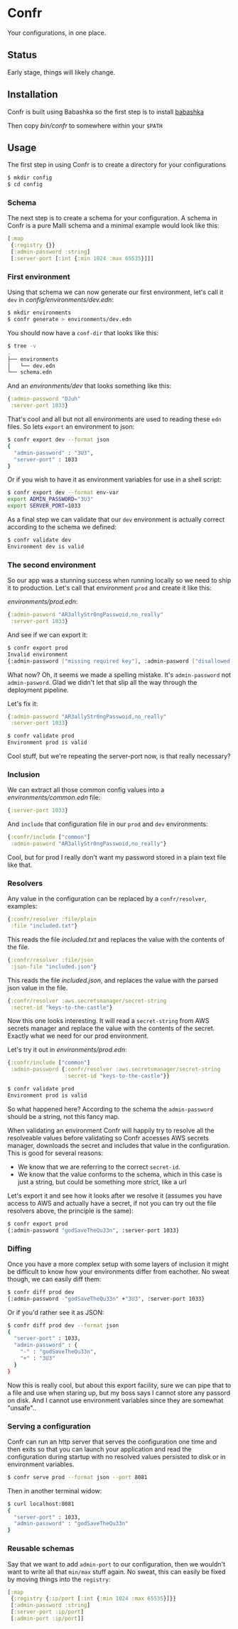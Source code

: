 # Confr

Your configurations, in one place.

## Status

Early stage, things will likely change.

## Installation

Confr is built using Babashka so the first step is to install [babashka](https://github.com/babashka/babashka#installation)

Then copy *bin/confr* to somewhere within your `$PATH`

## Usage

The first step in using Confr is to create a directory for your configurations

```bash
$ mkdir config
$ cd config
```

### Schema

The next step is to create a schema for your configuration.
A schema in Confr is a pure Malli schema and a minimal example would look like this:

```clojure
[:map
 {:registry {}}
 [:admin-password :string]
 [:server-port [:int {:min 1024 :max 65535}]]]
```

### First environment

Using that schema we can now generate our first environment, let's call it `dev` in *config/environments/dev.edn*:

```bash
$ mkdir environments
$ confr generate > environments/dev.edn
```

You should now have a `conf-dir` that looks like this:

```bash
$ tree -v
.
├── environments
│   └── dev.edn
└── schema.edn
```

And an *environments/dev* that looks something like this:

```clojure
{:admin-password "DJuh"
 :server-port 1033}
```

That's cool and all but not all environments are used to reading these `edn` files. So lets `export` an environment to json:

```bash
$ confr export dev --format json
{
  "admin-password" : "3U3",
  "server-port" : 1033
}
```

Or if you wish to have it as environment variables for use in a shell script:

```bash
$ confr export dev --format env-var
export ADMIN_PASSWORD="3U3"
export SERVER_PORT=1033
```

As a final step we can validate that our `dev` environment is actually correct according to the schema we defined:

```bash
$ confr validate dev
Environment dev is valid
```

### The second environment

So our app was a stunning success when running locally so we need to ship it to production. Let's call that environment `prod` and create it like this:

*environments/prod.edn*:

```clojure
{:admin-pasword "AR3allyStr0ngPasswoid,no_really"
 :server-port 1033}
```

And see if we can export it:

```bash
$ confr export prod
Invalid environment
{:admin-password ["missing required key"], :admin-pasword ["disallowed key"]}
```

What now? Oh, it seems we made a spelling mistake. It's `admin-password` not `admin-pasword`. Glad we didn't let that slip all the way through the deployment pipeline.

Let's fix it:

```clojure
{:admin-password "AR3allyStr0ngPasswoid,no_really"
 :server-port 1033}
```

```bash
$ confr validate prod
Environment prod is valid
```

Cool stuff, but we're repeating the server-port now, is that really necessary?

### Inclusion

We can extract all those common config values into a *environments/common.edn* file:

```clojure
{:server-port 1033}
```

And `include` that configuration file in our `prod` and `dev` environments:

```clojure
{:confr/include ["common"]
 :admin-pasword "AR3allyStr0ngPasswoid,no_really"}
```

Cool, but for prod I really don't want my password stored in a plain text file like that.

### Resolvers

Any value in the configuration can be replaced by a `confr/resolver`, examples:

```clojure
{:confr/resolver :file/plain
 :file "included.txt"}
```

This reads the file *included.txt* and replaces the value with the contents of the file.

```clojure
{:confr/resolver :file/json
 :json-file "included.json"}
```

This reads the file *included.json*, and replaces the value with the parsed json value in the file.

```clojure
{:confr/resolver :aws.secretsmanager/secret-string
 :secret-id "keys-to-the-castle"}
```

Now this one looks interesting. It will read a `secret-string` from AWS secrets manager and replace the value with the contents of the secret. Exactly what we need for our prod environment.

Let's try it out in *environments/prod.edn*:

```clojure
{:confr/include ["common"]
 :admin-password {:confr/resolver :aws.secretsmanager/secret-string
                  :secret-id "keys-to-the-castle"}}
```

```bash
$ confr validate prod
Environment prod is valid
```

So what happened here? According to the schema the `admin-password` should be a string, not this fancy map.

When validating an environment Confr will happily try to resolve all the resolveable values before validating so Confr accesses AWS secrets manager, downloads the secret and includes that value in the configuration. This is good for several reasons:

* We know that we are referring to the correct `secret-id`.
* We know that the value conforms to the schema, which in this case is just a string, but could be something more strict, like a url

Let's export it and see how it looks after we resolve it (assumes you have access to AWS and actually have a secret, if not you can try out the file resolvers above, the principle is the same):

```bash
$ confr export prod
{:admin-password "godSaveTheQu33n", :server-port 1033}
```

### Diffing

Once you have a more complex setup with some layers of inclusion it might be difficult to know how your environments differ from eachother. No sweat though, we can easily diff them:

```bash
$ confr diff prod dev
{:admin-password -"godSaveTheQu33n" +"3U3", :server-port 1033}
```

Or if you'd rather see it as JSON:

```bash
$ confr diff prod dev --format json
{
  "server-port" : 1033,
  "admin-password" : {
    "-" : "godSaveTheQu33n",
    "+" : "3U3"
  }
}
```

Now this is really cool, but about this export facility, sure we can pipe that to a file and use when staring up, but my boss says I cannot store any passord on disk. And I cannot use environment variables since they are somewhat "unsafe"..

### Serving a configuration

Confr can run an http server that serves the configuration one time and then exits so that you can launch your application and read the configuration during startup with no resolved values persisted to disk or in environment variables.

```bash
$ confr serve prod --format json --port 8081
```

Then in another terminal widow:

```bash
$ curl localhost:8081
{
  "server-port" : 1033,
  "admin-password" : "godSaveTheQu33n"
}
```

### Reusable schemas

Say that we want to add `admin-port` to our configuration, then we wouldn't want to write all that `min/max` stuff again. No sweat, this can easily be fixed by moving things into the `registry`:

```clojure
[:map
 {:registry {:ip/port [:int {:min 1024 :max 65535}]}}
 [:admin-password :string]
 [:server-port :ip/port]
 [:admin-port :ip/port]]
```
